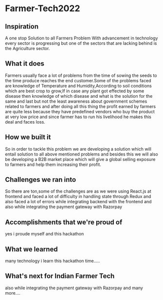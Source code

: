 # Farmer-Tech2022

## Inspiration
A one stop Solution to all Farmers Problem
With advancement in technology every sector is progressing but one of the sectors that are lacking behind is the Agriculture sector.

## What it does
Farmers usually face a lot of problems from the time of sowing the seeds to the time produce reaches the end customer.Some of the problems faced are knowledge of Temperature and Humidity,According to soil conditions which are best crop to grow,If in case any plant got effected by some disease then knowledge of which disease and what is the solution for the same and last but not the least awareness about government schemes related to farmers and after doing all this thing the profit earned by farmers are quite less because they have predefined vendors who buy the product at very low price and since farmer has to run his livelihood he makes this deal and faces loss.

## How we built it
So in order to tackle this problem we are developing a solution which will entail solution to all above mentioned problems and besides this we will also be developing a B2B market place which will give a global selling exposure to farmers and help them increasing their profit.

## Challenges we ran into
So there are ton,some of the challenges are as we were using React.js at frontend and faced a lot of difficulty in handling state through Redux and also faced a lot of errors while integrating backend with the frontend and also while integrating the payment gateway with Razorpay

## Accomplishments that we're proud of
yes i proude myself and this hackathon

## What we learned
many technology i learn this hackathon time.....

## What's next for Indian Farmer Tech
also while integrating the payment gateway with Razorpay and many more....

